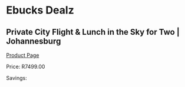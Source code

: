 
# Ebucks Dealz
## Private City Flight & Lunch in the Sky for Two | Johannesburg
[Product Page](https://www.ebucks.com/web/shop/productSelected.do?prodId=370799652&catId=714893646)

Price: R7499.00

Savings: 


	